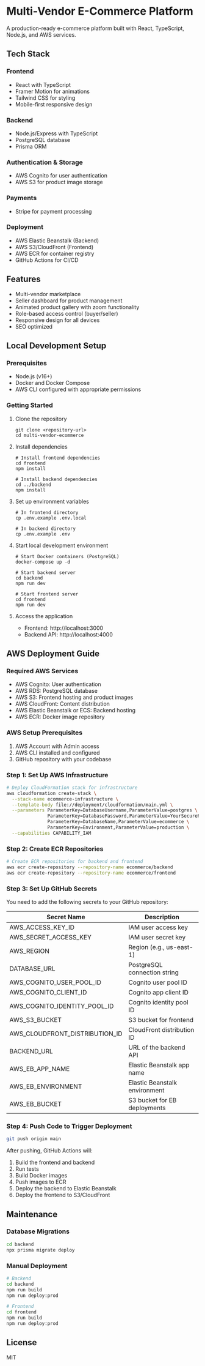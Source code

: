 # Multi-Vendor E-Commerce Platform

A production-ready e-commerce platform built with React, TypeScript, Node.js, and AWS services.

## Tech Stack

### Frontend
- React with TypeScript
- Framer Motion for animations
- Tailwind CSS for styling
- Mobile-first responsive design

### Backend
- Node.js/Express with TypeScript
- PostgreSQL database
- Prisma ORM

### Authentication & Storage
- AWS Cognito for user authentication
- AWS S3 for product image storage

### Payments
- Stripe for payment processing

### Deployment
- AWS Elastic Beanstalk (Backend)
- AWS S3/CloudFront (Frontend)
- AWS ECR for container registry
- GitHub Actions for CI/CD

## Features
- Multi-vendor marketplace
- Seller dashboard for product management
- Animated product gallery with zoom functionality
- Role-based access control (buyer/seller)
- Responsive design for all devices
- SEO optimized

## Local Development Setup

### Prerequisites
- Node.js (v16+)
- Docker and Docker Compose
- AWS CLI configured with appropriate permissions

### Getting Started
1. Clone the repository
   ```
   git clone <repository-url>
   cd multi-vendor-ecommerce
   ```

2. Install dependencies
   ```
   # Install frontend dependencies
   cd frontend
   npm install

   # Install backend dependencies
   cd ../backend
   npm install
   ```

3. Set up environment variables
   ```
   # In frontend directory
   cp .env.example .env.local

   # In backend directory
   cp .env.example .env
   ```

4. Start local development environment
   ```
   # Start Docker containers (PostgreSQL)
   docker-compose up -d

   # Start backend server
   cd backend
   npm run dev

   # Start frontend server
   cd frontend
   npm run dev
   ```

5. Access the application
   - Frontend: http://localhost:3000
   - Backend API: http://localhost:4000

## AWS Deployment Guide

### Required AWS Services
- AWS Cognito: User authentication
- AWS RDS: PostgreSQL database
- AWS S3: Frontend hosting and product images
- AWS CloudFront: Content distribution
- AWS Elastic Beanstalk or ECS: Backend hosting
- AWS ECR: Docker image repository

### AWS Setup Prerequisites
1. AWS Account with Admin access
2. AWS CLI installed and configured
3. GitHub repository with your codebase

### Step 1: Set Up AWS Infrastructure
```bash
# Deploy CloudFormation stack for infrastructure
aws cloudformation create-stack \
  --stack-name ecommerce-infrastructure \
  --template-body file://deployment/cloudformation/main.yml \
  --parameters ParameterKey=DatabaseUsername,ParameterValue=postgres \
               ParameterKey=DatabasePassword,ParameterValue=YourSecurePassword \
               ParameterKey=DatabaseName,ParameterValue=ecommerce \
               ParameterKey=Environment,ParameterValue=production \
  --capabilities CAPABILITY_IAM
```

### Step 2: Create ECR Repositories
```bash
# Create ECR repositories for backend and frontend
aws ecr create-repository --repository-name ecommerce/backend
aws ecr create-repository --repository-name ecommerce/frontend
```

### Step 3: Set Up GitHub Secrets

You need to add the following secrets to your GitHub repository:

| Secret Name | Description |
|-------------|-------------|
| AWS_ACCESS_KEY_ID | IAM user access key |
| AWS_SECRET_ACCESS_KEY | IAM user secret key |
| AWS_REGION | Region (e.g., us-east-1) |
| DATABASE_URL | PostgreSQL connection string |
| AWS_COGNITO_USER_POOL_ID | Cognito user pool ID |
| AWS_COGNITO_CLIENT_ID | Cognito app client ID |
| AWS_COGNITO_IDENTITY_POOL_ID | Cognito identity pool ID |
| AWS_S3_BUCKET | S3 bucket for frontend |
| AWS_CLOUDFRONT_DISTRIBUTION_ID | CloudFront distribution ID |
| BACKEND_URL | URL of the backend API |
| AWS_EB_APP_NAME | Elastic Beanstalk app name |
| AWS_EB_ENVIRONMENT | Elastic Beanstalk environment |
| AWS_EB_BUCKET | S3 bucket for EB deployments |

### Step 4: Push Code to Trigger Deployment
```bash
git push origin main
```

After pushing, GitHub Actions will:
1. Build the frontend and backend
2. Run tests
3. Build Docker images
4. Push images to ECR
5. Deploy the backend to Elastic Beanstalk
6. Deploy the frontend to S3/CloudFront

## Maintenance

### Database Migrations
```bash
cd backend
npx prisma migrate deploy
```

### Manual Deployment
```bash
# Backend
cd backend
npm run build
npm run deploy:prod

# Frontend
cd frontend
npm run build
npm run deploy:prod
```

## License
MIT 